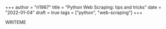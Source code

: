 +++
author = "rl1987"
title = "Python Web Scraping: tips and tricks"
date = "2022-01-04"
draft = true
tags = ["python", "web-scraping"]
+++

WRITEME
